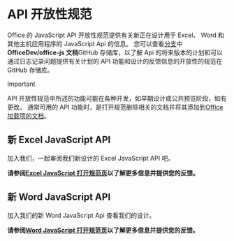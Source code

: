 # <a name="api-open-specifications"></a>API 开放性规范

Office 的 JavaScript API 开放性规范提供有关新正在设计用于 Excel、 Word 和其他主机应用程序的 JavaScript Api 的信息。 您可以查看[分支](https://github.com/OfficeDev/office-js-docs/branches/all)中**OfficeDev/office-js 文档**GitHub 存储库，以了解 Api 的将来版本的计划和可以通过日志记录问题提供有关计划的 API 功能和设计的反馈信息的开放性的规范在 GitHub 存储库。

> [!IMPORTANT]
> API 开放性规范中所述的功能可能在各种开发，如早期设计或公共预览阶段，如有更改。 通常可用的 API 功能时，是打开规范删除相关的文档并将其添加到[Office 加载项的文档](https://docs.microsoft.com/office/dev/add-ins/)。 

## <a name="new-excel-javascript-apis"></a>新 Excel JavaScript API

加入我们，一起审阅我们新设计的 Excel JavaScript API 吧。 

**请参阅[Excel JavaScript 打开规范页](https://github.com/OfficeDev/office-js-docs/tree/ExcelJs_OpenSpec)以了解更多信息并提供您的反馈。**

## <a name="new-word-javascript-apis"></a>新 Word JavaScript API

加入我们的新 Word JavaScript Api 查看我们的设计。 

**请参阅[Word JavaScript 打开规范页](https://github.com/OfficeDev/office-js-docs/tree/WordJs_OpenSpec)以了解更多信息并提供您的反馈。**